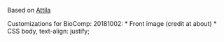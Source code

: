 Based on [Attila](https://github.com/arulrajnet/attila)

Customizations for BioComp:
20181002:
    * Front image (credit at about)
    * CSS body, text-align: justify;
